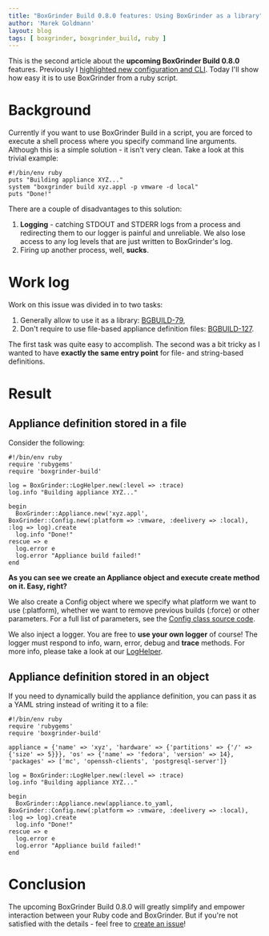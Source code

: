 ```yaml
---
title: "BoxGrinder Build 0.8.0 features: Using BoxGrinder as a library"
author: 'Marek Goldmann'
layout: blog
tags: [ boxgrinder, boxgrinder_build, ruby ]
---
```


This
is the second article about the **upcoming BoxGrinder Build 0.8.0**
features. Previously I
[highlighted new configuration and CLI](/blog/boxgrinder-build-0-8-0-features-new-configuration-and-cli).
Today I'll show how easy it is to use BoxGrinder from a ruby
script.
# Background

Currently if you want to use BoxGrinder Build in a script, you are
forced to execute a shell process where you specify command line
arguments. Although this is a simple solution - it isn't very
clean. Take a look at this trivial example:

    #!/bin/env ruby
    puts "Building appliance XYZ..."
    system "boxgrinder build xyz.appl -p vmware -d local"
    puts "Done!"


There are a couple of disadvantages
to this solution:

1.  **Logging** - catching STDOUT and STDERR logs from a process
    and redirecting them to our logger is painful and unreliable. We
    also lose access to any log levels that are just written to
    BoxGrinder's log.
2.  Firing up another process, well, **sucks**.

# Work log

Work on this issue was divided in to two tasks:

1.  Generally allow to use it as a library:
    [BGBUILD-79](https://issues.jboss.org/browse/BGBUILD-79),
2.  Don't require to use file-based appliance definition files:
    [BGBUILD-127](https://issues.jboss.org/browse/BGBUILD-127).

The first task was quite easy to accomplish. The second was a bit
tricky as I wanted to have **exactly the same entry point** for
file- and string-based definitions.
# Result

## Appliance definition stored in a file

Consider the following:

    #!/bin/env ruby
    require 'rubygems'
    require 'boxgrinder-build'

    log = BoxGrinder::LogHelper.new(:level => :trace)
    log.info "Building appliance XYZ..."

    begin
      BoxGrinder::Appliance.new('xyz.appl', BoxGrinder::Config.new(:platform => :vmware, :deelivery => :local), :log => log).create
      log.info "Done!"
    rescue => e
      log.error e
      log.error "Appliance build failed!"
    end


**As you can see we create an Appliance object and execute create method on it. Easy, right?**

We also create a Config object where we specify what platform we
want to use (:platform), whether we want to remove previous builds
(:force) or other parameters. For a full list of parameters, see
the
[Config class source code](https://github.com/boxgrinder/boxgrinder-core/blob/master/lib/boxgrinder-core/models/config.rb).

We also inject a logger. You are free to **use your own logger** of
course! The logger must respond to info, warn, error, debug and
**trace** methods. For more info, please take a look at our
[LogHelper](https://github.com/boxgrinder/boxgrinder-core/blob/master/lib/boxgrinder-core/helpers/log-helper.rb).
## Appliance definition stored in an object

If you need to dynamically build the appliance definition, you can
pass it as a YAML string instead of writing it to a file:

    #!/bin/env ruby
    require 'rubygems'
    require 'boxgrinder-build'

    appliance = {'name' => 'xyz', 'hardware' => {'partitions' => {'/' => {'size' => 5}}}, 'os' => {'name' => 'fedora', 'version' => 14}, 'packages' => ['mc', 'openssh-clients', 'postgresql-server']}

    log = BoxGrinder::LogHelper.new(:level => :trace)
    log.info "Building appliance XYZ..."

    begin
      BoxGrinder::Appliance.new(appliance.to_yaml, BoxGrinder::Config.new(:platform => :vmware, :deelivery => :local), :log => log).create
      log.info "Done!"
    rescue => e
      log.error e
      log.error "Appliance build failed!"
    end
    

# Conclusion

The upcoming BoxGrinder Build 0.8.0 will greatly simplify and
empower interaction between your Ruby code and BoxGrinder. But if
you're not satisfied with the details - feel free to
[create an issue](https://issues.jboss.org/browse/BGBUILD)!